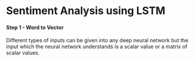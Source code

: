 # Sentiment Analysis using LSTM

#### Step 1 - Word to Vector

Different types of inputs can be given into any deep neural network but the input which the neural network understands is a scalar value or a matrix of scalar values.